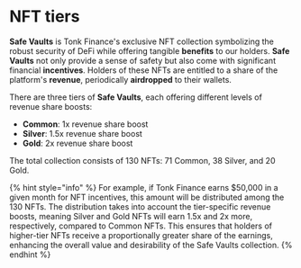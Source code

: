 # NFT tiers

**Safe Vaults** is Tonk Finance's exclusive NFT collection symbolizing the robust security of DeFi while offering tangible **benefits** to our holders. **Safe Vaults** not only provide a sense of safety but also come with significant financial **incentives**. Holders of these NFTs are entitled to a share of the platform's **revenue**, periodically **airdropped** to their wallets.

There are three tiers of **Safe Vaults**, each offering different levels of revenue share boosts:

* **Common**: 1x revenue share boost
* **Silver**: 1.5x revenue share boost
* **Gold**: 2x revenue share boost

The total collection consists of 130 NFTs: 71 Common, 38 Silver, and 20 Gold.



{% hint style="info" %}
For example, if Tonk Finance earns $50,000 in a given month for NFT incentives, this amount will be distributed among the 130 NFTs. The distribution takes into account the tier-specific revenue boosts, meaning Silver and Gold NFTs will earn 1.5x and 2x more, respectively, compared to Common NFTs. This ensures that holders of higher-tier NFTs receive a proportionally greater share of the earnings, enhancing the overall value and desirability of the Safe Vaults collection.
{% endhint %}
